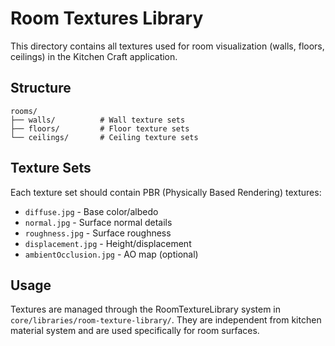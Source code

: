 # Room Textures Library

This directory contains all textures used for room visualization (walls, floors, ceilings) in the Kitchen Craft application.

## Structure
```
rooms/
├── walls/          # Wall texture sets
├── floors/         # Floor texture sets  
└── ceilings/       # Ceiling texture sets
```

## Texture Sets
Each texture set should contain PBR (Physically Based Rendering) textures:
- `diffuse.jpg` - Base color/albedo
- `normal.jpg` - Surface normal details
- `roughness.jpg` - Surface roughness
- `displacement.jpg` - Height/displacement
- `ambientOcclusion.jpg` - AO map (optional)

## Usage
Textures are managed through the RoomTextureLibrary system in `core/libraries/room-texture-library/`.
They are independent from kitchen material system and are used specifically for room surfaces.